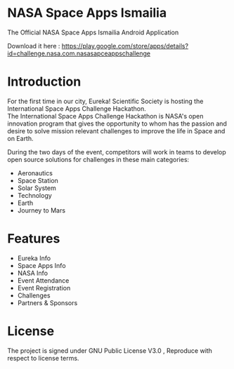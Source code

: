 # NASA Space Apps Ismailia

The Official NASA Space Apps Ismailia Android Application 

Download it here : 
https://play.google.com/store/apps/details?id=challenge.nasa.com.nasasapceappschallenge

# Introduction 

For the first time in our city, Eureka! Scientific Society is hosting the International Space Apps Challenge Hackathon.<br/>
The International Space Apps Challenge Hackathon is NASA's open innovation program that gives the opportunity to whom has the passion and desire to solve mission relevant challenges to improve the life in Space and on Earth.<br/>

During the two days of the event, competitors will work in teams to develop open source solutions for challenges in these main categories:<br/>

- Aeronautics<br/>
- Space Station<br/>
- Solar System<br/>
- Technology<br/>
- Earth<br/>
- Journey to Mars<br/>

# Features
- Eureka Info
- Space Apps Info
- NASA Info
- Event Attendance
- Event Registration
- Challenges
- Partners & Sponsors


# License 

The project is signed under GNU Public License V3.0 , Reproduce with respect to license terms.

